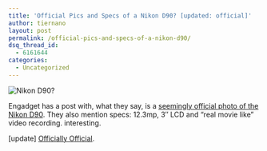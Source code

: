 ```yaml
---
title: 'Official Pics and Specs of a Nikon D90? [updated: official]'
author: tiernano
layout: post
permalink: /official-pics-and-specs-of-a-nikon-d90/
dsq_thread_id:
  - 6161644
categories:
  - Uncategorized
---
```

![Nikon D90?][1]

Engadget has a post with, what they say, is a [seemingly official photo of the Nikon D90][2]. They also mention specs: 12.3mp, 3&#8243; LCD and &#8220;real movie like&#8221; video recording. interesting.

[update] [Officially Official][3].

 [1]: http://images.lotas-smartman.net/image.ashx?id=2a99ad47-4e39-4cd9-abb1-4cba6b6113fc
 [2]: http://www.engadget.com/2008/08/25/seemingly-official-nikon-d90-pics-specs-surface/
 [3]: http://www.engadget.com/2008/08/26/nikon-d90-outed-by-usa-today/